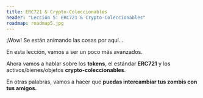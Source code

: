 ```yaml
---
title: ERC721 & Crypto-Coleccionables
header: "Lección 5: ERC721 & Crypto-Coleccionables"
roadmap: roadmap5.jpg
---
```

¡Wow! Se están animando las cosas por aquí...

En esta lección, vamos a ser un poco más avanzados.

Ahora vamos a hablar sobre los **tokens**, el estándar **ERC721** y los activos/bienes/objetos **crypto-coleccionables**.

En otras palabras, vamos a hacer que **puedas intercambiar tus zombis con tus amigos.**